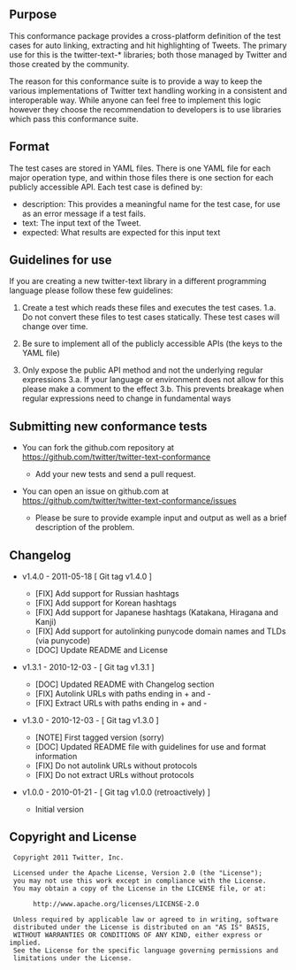 
## Purpose

This conformance package provides a cross-platform definition of the test cases for auto linking, extracting and hit
highlighting of Tweets. The primary use for this is the twitter-text-* libraries; both those managed by Twitter and
those created by the community.

The reason for this conformance suite is to provide a way to keep the various implementations of Twitter text handling
working in a consistent and interoperable way. While anyone can feel free to implement this logic however they choose
the recommendation to developers is to use libraries which pass this conformance suite.

## Format

The test cases are stored in YAML files. There is one YAML file for each major operation type, and within those files
there is one section for each publicly accessible API. Each test case is defined by:

 * description: This provides a meaningful name for the test case, for use as an error message if a test fails.
 * text: The input text of the Tweet.
 * expected: What results are expected for this input text

## Guidelines for use

If you are creating a new twitter-text library in a different programming language please follow these few guidelines:

1. Create a test which reads these files and executes the test cases.
  1.a. Do not convert these files to test cases statically. These test cases will change over time.

2. Be sure to implement all of the publicly accessible APIs (the keys to the YAML file)

3. Only expose the public API method and not the underlying regular expressions
  3.a. If your language or environment does not allow for this please make a comment to the effect
  3.b. This prevents breakage when regular expressions need to change in fundamental ways

## Submitting new conformance tests

 * You can fork the github.com repository at https://github.com/twitter/twitter-text-conformance
   * Add your new tests and send a pull request.

 * You can open an issue on github.com at https://github.com/twitter/twitter-text-conformance/issues
   * Please be sure to provide example input and output as well as a brief description of the problem.

## Changelog

  * v1.4.0 - 2011-05-18 [ Git tag v1.4.0 ]
    * [FIX] Add support for Russian hashtags
    * [FIX] Add support for Korean hashtags
    * [FIX] Add support for Japanese hashtags (Katakana, Hiragana and Kanji)
    * [FIX] Add support for autolinking punycode domain names and TLDs (via punycode)
    * [DOC] Update README and License

  * v1.3.1 - 2010-12-03 - [ Git tag v1.3.1 ]
    * [DOC] Updated README with Changelog section
    * [FIX] Autolink URLs with paths ending in + and -
    * [FIX] Extract URLs with paths ending in + and -

  * v1.3.0 - 2010-12-03 - [ Git tag v1.3.0 ]
    * [NOTE] First tagged version (sorry)
    * [DOC] Updated README file with guidelines for use and format information
    * [FIX] Do not autolink URLs without protocols
    * [FIX] Do not extract URLs without protocols

  * v1.0.0 - 2010-01-21 - [ Git tag v1.0.0 (retroactively) ]
    * Initial version
    
## Copyright and License

     Copyright 2011 Twitter, Inc.
     
     Licensed under the Apache License, Version 2.0 (the "License");
     you may not use this work except in compliance with the License.
     You may obtain a copy of the License in the LICENSE file, or at:
     
          http://www.apache.org/licenses/LICENSE-2.0
     
     Unless required by applicable law or agreed to in writing, software
     distributed under the License is distributed on an "AS IS" BASIS,
     WITHOUT WARRANTIES OR CONDITIONS OF ANY KIND, either express or implied.
     See the License for the specific language governing permissions and
     limitations under the License.
